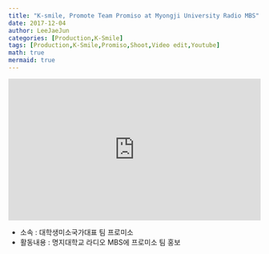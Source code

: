 ```yaml
---
title: "K-smile, Promote Team Promiso at Myongji University Radio MBS"
date: 2017-12-04
author: LeeJaeJun
categories: [Production,K-Smile]
tags: [Production,K-Smile,Promiso,Shoot,Video edit,Youtube]
math: true
mermaid: true
---
```


<div style="width:100%; position:relative; padding-bottom: 56.25%;">
<iframe width="100%" height="100%" style="position:absolute;" src="https://www.youtube.com/embed/mTgODzOw9l0" frameborder="0" allowfullscreen></iframe>
</div>
  
* 소속 : 대학생미소국가대표 팀 프로미소
* 활동내용 : 명지대학교 라디오 MBS에 프로미소 팀 홍보 
